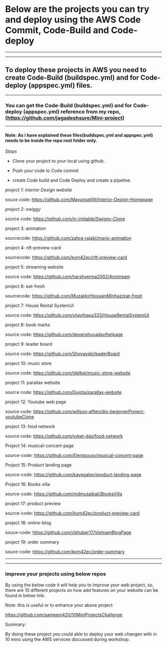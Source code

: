 # Below are the projects you can try and deploy using the AWS Code Commit, Code-Build and Code-deploy
---
---

## To deploy these projects in AWS you need to create Code-Build (buildspec.yml) and for Code-deploy (appspec.yml) files.
----

### You can get the Code-Build (buildspec.yml) and for Code-deploy (appspec.yml) reference from my repo, (https://github.com/jagadeshsure/Mini-project)

----

#### Note: As i have explained these files(buildspec.yml and appspec.yml) needs to be inside the repo root folder only.

*Steps*
* Clone your project to your local using github.

* Push your code to Code commit

* create Code build and Code Deploy and create a pipeline.


*project 1: interior Design website*


souce code: https://github.com/Mayurpatillll/Interior-Design-Homepage


*project 2: swiggy*


source code: https://github.com/in-imitable/Swiggy-Clone


project 3: animation

sourcecode: https://github.com/zahra-rajabi/mario-animation

project 4: nft-preview-card

sourcecode: https://github.com/kom42ec/nft-preview-card

project 5: streaming website

source code: https://github.com/harshverma2002/Anistream

project 6: eat-fresh

sourcecode: https://github.com/MuzakkirHossainMinhaz/eat-fresh

project 7: House Rental SystemUI

source code: https://github.com/vijaythapa333/HouseRentalSystemUI

project 8: book marks

source code: https://github.com/devanshuyadav/helpage

project 9: leader board

source code: https://github.com/Shoyayeb/leaderBoard

project 10: music store

source code: https://github.com/ldelbel/music-store-website

project 11: parallax website

source code: https://github.com/Dujota/parallax-website

project 12: Youtube web page

source code: https://github.com/willson-alflen/dio-beginnerProject-youtubeClone

project 13: food network

source code: https://github.com/syket-das/food-network

Project 14: musical-concert-page

source-code: https://github.com/Elerqsousy/musical-concert-page

Project 15: Product landing page

source-code: https://github.com/kayegalon/product-landing-page

Project 16: Books villa

source-code: https://github.com/mdmusaibali/BooksVilla

project 17: product preview

source-code: https://github.com/kom42ec/product-preview-card

project 18: online-blog

souce-code: https://github.com/cbhuber17/VietnamBlogPage

project 19: order summary

souce-code: https://github.com/kom42ec/order-summary

---
---

### improve your projects using below repos

By using the below code it will help you to improve your web project, so, there are 10 different projects on how add features on your website can be found in below link:

Note: this is useful or to enhance your above project

https://github.com/sameem420/10MiniProjectsChallenge 


Summary: 

By doing these project you could able to deploy your web changes with in 10 mins using the AWS services discussed during workshop.